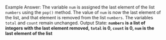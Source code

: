 Example Answer:
The variable `num` is assigned the last element of the list `numbers` using the `pop()` method. The value of `num` is now the last element of the list, and that element is removed from the list `numbers`. The variables `total` and `count` remain unchanged.
Output State: **`numbers` is a list of integers with the last element removed, `total` is 0, `count` is 0, `num` is the last element of the list**